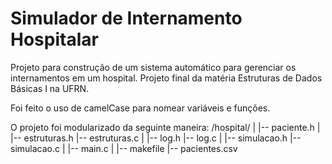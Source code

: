 # Simulador de Internamento Hospitalar
Projeto para construção de um sistema automático para gerenciar os internamentos em um hospital. Projeto final da matéria Estruturas de Dados Básicas I na UFRN.

Foi feito o uso de camelCase para nomear variáveis e funções.

O projeto foi modularizado da seguinte maneira:
/hospital/
|
|-- paciente.h
|
|-- estruturas.h
|-- estruturas.c
|
|-- log.h
|-- log.c
|
|-- simulacao.h
|-- simulacao.c
|
|-- main.c
|
|-- makefile
|-- pacientes.csv
